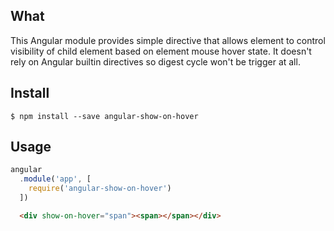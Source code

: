 ## What
This Angular module provides simple directive that allows element to control visibility of child element based on element mouse hover state.
It doesn't rely on Angular builtin directives so digest cycle won't be trigger at all.
  
## Install
  
```
$ npm install --save angular-show-on-hover
```  

## Usage

```js
angular
  .module('app', [
    require('angular-show-on-hover')
  ])
```
  
```html
  <div show-on-hover="span"><span></span></div>
```
